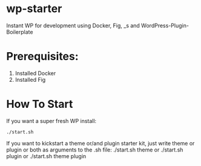 wp-starter
==========

Instant WP for development using Docker, Fig, _s and WordPress-Plugin-Boilerplate

Prerequisites:
==========
1. Installed Docker
2. Installed Fig

How To Start
==========
If you want a super fresh WP install:
```
./start.sh
```
If you want to kickstart a theme or/and plugin starter kit, just write theme or plugin or both as arguments to the .sh file:
./start.sh theme
or
./start.sh plugin
or
./start.sh theme plugin